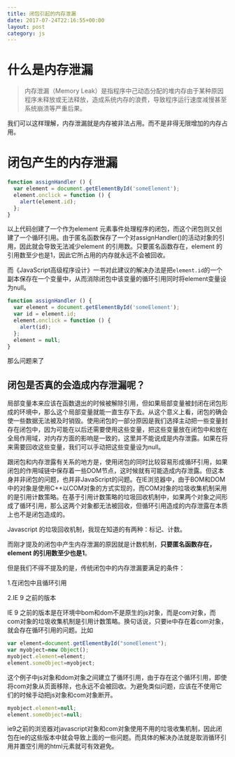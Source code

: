 ```yaml
---
title: 闭包引起的内存泄漏
date: 2017-07-24T22:16:55+00:00
layout: post
category: js
---
```

# 什么是内存泄漏

> 内存泄漏（Memory Leak）是指程序中己动态分配的堆内存由于某种原因程序未释放或无法释放，造成系统内存的浪费，导致程序运行速度减慢甚至系统崩溃等严重后果。

我们可以这样理解，内存泄漏就是内存被非法占用。而不是非得无限增加的内存占用。

# 闭包产生的内存泄漏

```js
function assignHandler () {
  var element = document.getElementById('someElement');
  element.onclick = function () {
    alert(element.id);
  };
}
```

以上代码创建了一个作为element 元素事件处理程序的闭包，而这个闭包则又创建了一个循环引用。由于匿名函数保存了一个对assignHandler()的活动对象的引用，因此就会导致无法减少element 的引用数。只要匿名函数存在，element 的引用数至少也是1，因此它所占用的内存就永远不会被回收。

而《JavaScript高级程序设计》一书对此建议的解决办法是把`element.id`的一个副本保存在一个变量中，从而消除闭包中该变量的循环引用同时将element变量设为null。

```js
function assignHandler () {
  var element = document.getElementById('someElement');
  var id = element.id;
  element.onclick = function () {
    alert(id);
  };
  element = null;
}
```

那么问题来了

## 闭包是否真的会造成内存泄漏呢？

局部变量本来应该在函数退出的时候被解除引用，但如果局部变量被封闭在闭包形成的环境中，那么这个局部变量就能一直生存下去。从这个意义上看，闭包的确会使一些数据无法被及时销毁。使用闭包的一部分原因是我们选择主动把一些变量封存在闭包中，因为可能在以后还需要使用这些变量，把这些变量放在闭包中和放在全局作用域，对内存方面的影响是一致的，这里并不能说成是内存泄露。如果在将来需要回收这些变量，我们可以手动把这些变量设为null。

跟闭包和内存泄露有关系的地方是，使用闭包的同时比较容易形成循环引用，如果闭包的作用域链中保存着一些DOM节点，这时候就有可能造成内存泄露。但这本身并非闭包的问题，也并非JavaScript的问题。在IE浏览器中，由于BOM和DOM中的对象是使用C++以COM对象的方式实现的，而COM对象的垃圾收集机制采用的是引用计数策略。在基于引用计数策略的垃圾回收机制中，如果两个对象之间形成了循环引用，那么这两个对象都无法被回收，但循环引用造成的内存泄露在本质上也不是闭包造成的。

Javascript 的垃圾回收机制，我现在知道的有两种：标记、计数。

而刚才提及的闭包中产生内存泄漏的原因就是计数机制，**只要匿名函数存在，element 的引用数至少也是1**。

但是我们不得不提及的是，传统闭包中的内存泄漏要满足的条件：

1.在闭包中且循环引用

2.IE 9 之前的版本

IE 9 之前的版本是在环境中bom和dom不是原生的js对象，而是com对象，而com对象的垃圾收集机制是引用计数策略。换句话说，只要ie中存在着com对象，就会存在循环引用的问题。比如

```js
var element=document.getElementById("someElement");
var myobject=new Object();
myobject.element=element;
element.someObject=myobject;
```

这个例子中js对象和dom对象之间建立了循环引用，由于存在这个循环引用，即使将com对象从页面移除，也永远不会被回收。为避免类似问题，应该在不使用它们的时候手动把js对象和com对象断开。

```js
myobject.element=null;
element.someObject=null;
```
 
ie9之前的浏览器对javascript对象和com对象使用不用的垃圾收集机制，因此闭包在ie的这些版本中就会导致上面的一些问题。而具体的解决办法就是取消循环引用并置空引用的html元素就可有效避免。

